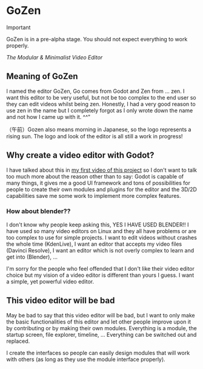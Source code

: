 # GoZen

> [!IMPORTANT]  
> GoZen is in a pre-alpha stage. You should not expect everything to work properly.

*The Modular & Minimalist Video Editor*

## Meaning of GoZen 

I named the editor GoZen, Go comes from Godot and Zen from ... zen. I want this editor to be very useful, but not be too complex to the end user so they can edit videos whilst being zen. Honestly, I had a very good reason to use zen in the name but I completely forgot as I only wrote down the name and not how I came up with it. ^^"

（午前）Gozen also means morning in Japanese, so the logo represents a rising sun. The logo and look of the editor is all still a work in progress!

## Why create a video editor with Godot?

I have talked about this in [my first video of this project](https://www.youtube.com/watch?v=Ps0yQOJCYi0) so I don't want to talk too much more about the reason other than to say: Godot is capable of many things, it gives me a good UI framework and tons of possibilities for people to create their own modules and plugins for the editor and the 3D/2D capabilities save me some work to implement more complex features.

### How about blender??

I don't know why people keep asking this, YES I HAVE USED BLENDER!! I have used so many video editors on Linux and they all have problems or are too complex to use for simple projects. I want to edit videos without crashes the whole time (KdenLive), I want an editor that accepts my video files (Davinci Resolve), I want an editor which is not overly complex to learn and get into (Blender), ...

I'm sorry for the people who feel offended that I don't like their video editor choice but my vision of a video editor is different than yours I guess. I want a simple, yet powerful video editor.

## This video editor will be bad

May be bad to say that this video editor will be bad, but I want to only make the basic functionalities of this editor and let other people improve upon it by contributing or by making their own modules. Everything is a module, the startup screen, file explorer, timeline, ... Everything can be switched out and replaced. 

I create the interfaces so people can easily design modules that will work with others (as long as they use the module interface properly).
